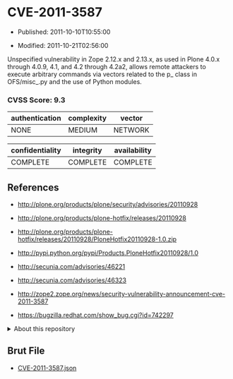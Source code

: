 # CVE-2011-3587

- Published: 2011-10-10T10:55:00

- Modified: 2011-10-21T02:56:00

Unspecified vulnerability in Zope 2.12.x and 2.13.x, as used in Plone 4.0.x through 4.0.9, 4.1, and 4.2 through 4.2a2, allows remote attackers to execute arbitrary commands via vectors related to the p_ class in OFS/misc_.py and the use of Python modules.

### CVSS Score: **9.3**

| authentication | complexity | vector |
| --- | --- | --- |
| NONE | MEDIUM | NETWORK |

| confidentiality | integrity | availability |
| --- | --- | --- |
| COMPLETE | COMPLETE | COMPLETE |

## References

* http://plone.org/products/plone/security/advisories/20110928

* http://plone.org/products/plone-hotfix/releases/20110928

* http://plone.org/products/plone-hotfix/releases/20110928/PloneHotfix20110928-1.0.zip

* http://pypi.python.org/pypi/Products.PloneHotfix20110928/1.0

* http://secunia.com/advisories/46221

* http://secunia.com/advisories/46323

* http://zope2.zope.org/news/security-vulnerability-announcement-cve-2011-3587

* https://bugzilla.redhat.com/show_bug.cgi?id=742297

<details>
<summary>About this repository</summary> 

  This repository is part of the project [Live Hack CVE](https://github.com/Live-Hack-CVE). Main website can be found [www.live-hack.org](https://www.live-hack.org) 
  
  Made by [Sn0wAlice](https://github.com/Sn0wAlice) for the people that care about security and need to have a feed of the latest CVEs. Hope you enjoy it, don't forget to star the repo and follow me on [Twitter](https://twitter.com/Sn0wAlice) and [Github](https://github.com/Sn0wAlice). And that is my [personnal website](https://www.alice-snow.me/)

  - [Home Page](https://github.com/Live-Hack-CVE)
  - [Framework](https://github.com/Live-Hack-CVE/cve-framework)
  - [CVE database](https://github.com/Live-Hack-CVE/full_database)
  - [Changelog](https://github.com/Live-Hack-CVE/Changelog)
</details>

## Brut File

* [CVE-2011-3587.json](https://raw.githubusercontent.com/Live-Hack-CVE/full_database/main/cves/2011/CVE-2011-3587.json)

